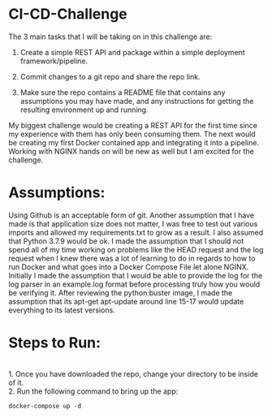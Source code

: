# CI-CD-Challenge

The 3 main tasks that I will be taking on in this challenge are:

1) Create a simple REST API and package within a simple deployment
framework/pipeline.

2) Commit changes to a git repo and share the repo link.

3) Make sure the repo contains a README file that contains any assumptions you
may have made, and any instructions for getting the resulting environment up and
running.


My biggest challenge would be creating a REST API for the first time since my experience with them has only been consuming them. The next would be creating my first Docker contained app and integrating it into a pipeline. Working with NGINX hands on will be new as well but I am excited for the challenge.


<h1>Assumptions:</h1>
Using Github is an acceptable form of git.
Another assumption that I have made is that application size does not matter, I was free to test out various imports and allowed my requirements.txt to grow as a result.
I also assumed that Python 3.7.9 would be ok.
I made the assumption that I should not spend all of my time working on problems like the HEAD request and the log request when I knew there was a lot of learning to do in regards to how to run Docker and what goes into a Docker Compose File let alone NGINX.
Initially I made the assumption that I would be able to provide the log for the log parser in an example.log format before processing truly how you would be verifying it.
After reviewing the python:buster image, I made the assumption that its apt-get apt-update around line 15-17 would update everything to its latest versions.


<h1>Steps to Run:</h1>
<br>
1. Once you have downloaded the repo, change your directory to be inside of it. <br>
2. Run the following command to bring up the app:
	
	docker-compose up -d 

